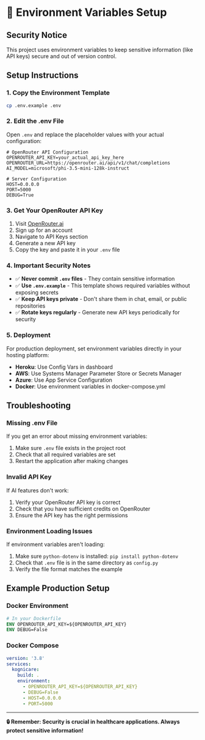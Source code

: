 # 🔐 Environment Variables Setup

## Security Notice
This project uses environment variables to keep sensitive information (like API keys) secure and out of version control.

## Setup Instructions

### 1. Copy the Environment Template
```bash
cp .env.example .env
```

### 2. Edit the .env File
Open `.env` and replace the placeholder values with your actual configuration:

```env
# OpenRouter API Configuration
OPENROUTER_API_KEY=your_actual_api_key_here
OPENROUTER_URL=https://openrouter.ai/api/v1/chat/completions
AI_MODEL=microsoft/phi-3.5-mini-128k-instruct

# Server Configuration
HOST=0.0.0.0
PORT=5000
DEBUG=True
```

### 3. Get Your OpenRouter API Key
1. Visit [OpenRouter.ai](https://openrouter.ai/)
2. Sign up for an account
3. Navigate to API Keys section
4. Generate a new API key
5. Copy the key and paste it in your `.env` file

### 4. Important Security Notes
- ✅ **Never commit `.env` files** - They contain sensitive information
- ✅ **Use `.env.example`** - This template shows required variables without exposing secrets
- ✅ **Keep API keys private** - Don't share them in chat, email, or public repositories
- ✅ **Rotate keys regularly** - Generate new API keys periodically for security

### 5. Deployment
For production deployment, set environment variables directly in your hosting platform:
- **Heroku**: Use Config Vars in dashboard
- **AWS**: Use Systems Manager Parameter Store or Secrets Manager
- **Azure**: Use App Service Configuration
- **Docker**: Use environment variables in docker-compose.yml

## Troubleshooting

### Missing .env File
If you get an error about missing environment variables:
1. Make sure `.env` file exists in the project root
2. Check that all required variables are set
3. Restart the application after making changes

### Invalid API Key
If AI features don't work:
1. Verify your OpenRouter API key is correct
2. Check that you have sufficient credits on OpenRouter
3. Ensure the API key has the right permissions

### Environment Loading Issues
If environment variables aren't loading:
1. Make sure `python-dotenv` is installed: `pip install python-dotenv`
2. Check that `.env` file is in the same directory as `config.py`
3. Verify the file format matches the example

## Example Production Setup

### Docker Environment
```dockerfile
# In your Dockerfile
ENV OPENROUTER_API_KEY=${OPENROUTER_API_KEY}
ENV DEBUG=False
```

### Docker Compose
```yaml
version: '3.8'
services:
  kognicare:
    build: .
    environment:
      - OPENROUTER_API_KEY=${OPENROUTER_API_KEY}
      - DEBUG=False
      - HOST=0.0.0.0
      - PORT=5000
```

---

**🔒 Remember: Security is crucial in healthcare applications. Always protect sensitive information!**
